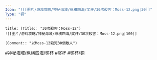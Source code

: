 ```yaml
---
Icon: "![[图片/游戏攻略/神秘海域/纵横四海/奖杯/30次殺害：Moss-12.png|30]]"
Type: "铜"
---
```

```ad-common-bronze-trophy
title: (Title:: "30次殺害：Moss-12")
![[图片/游戏攻略/神秘海域/纵横四海/奖杯/30次殺害：Moss-12.png|100]]

(Comment:: "以Moss-12殺死30個敵人")
```

#神秘海域/纵横四海/奖杯 #奖杯 #奖杯/铜
